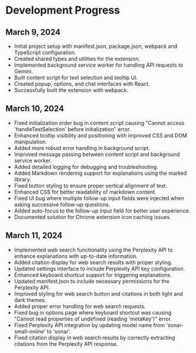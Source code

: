 # Development Progress

## March 9, 2024
- Initial project setup with manifest.json, package.json, webpack and TypeScript configuration.
- Created shared types and utilities for the extension.
- Implemented background service worker for handling API requests to Gemini.
- Built content script for text selection and tooltip UI.
- Created popup, options, and chat interfaces with React.
- Successfully built the extension with webpack.

## March 10, 2024
- Fixed initialization order bug in content script causing "Cannot access 'handleTextSelection' before initialization" error.
- Enhanced tooltip visibility and positioning with improved CSS and DOM manipulation.
- Added more robust error handling in background script.
- Improved message passing between content script and background service worker.
- Added detailed logging for debugging and troubleshooting.
- Added Markdown rendering support for explanations using the marked library.
- Fixed button styling to ensure proper vertical alignment of text.
- Enhanced CSS for better readability of markdown content.
- Fixed UI bug where multiple follow-up input fields were injected when asking successive follow-up questions.
- Added auto-focus to the follow-up input field for better user experience.
- Documented solution for Chrome extension icon caching issues. 

## March 11, 2024
- Implemented web search functionality using the Perplexity API to enhance explanations with up-to-date information.
- Added citation display for web search results with proper styling.
- Updated settings interface to include Perplexity API key configuration.
- Enhanced keyboard shortcut support for triggering explanations.
- Updated manifest.json to include necessary permissions for the Perplexity API.
- Improved styling for web search button and citations in both light and dark themes.
- Added proper error handling for web search requests.
- Fixed bug in options page where keyboard shortcut was causing "Cannot read properties of undefined (reading 'metaKey')" error.
- Fixed Perplexity API integration by updating model name from 'sonar-small-online' to 'sonar'.
- Fixed citation display in web search results by correctly extracting citations from the Perplexity API response. 